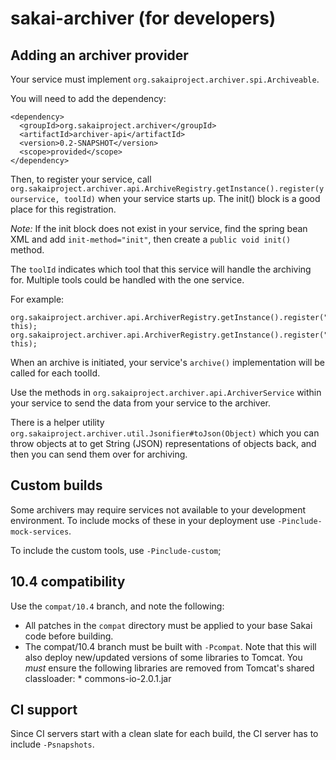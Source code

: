 # sakai-archiver (for developers)

## Adding an archiver provider

Your service must implement `org.sakaiproject.archiver.spi.Archiveable`.

You will need to add the dependency:
````
<dependency>
  <groupId>org.sakaiproject.archiver</groupId>
  <artifactId>archiver-api</artifactId>
  <version>0.2-SNAPSHOT</version>
  <scope>provided</scope>
</dependency>
````

Then, to register your service, call `org.sakaiproject.archiver.api.ArchiveRegistry.getInstance().register(yourservice, toolId)`
when your service starts up. The init() block is a good place for this registration.

*Note:* If the init block does not exist in your service, find the spring bean XML and add `init-method="init"`, then create a `public void init()` method.

The `toolId` indicates which tool that this service will handle the archiving for. Multiple tools could be handled with the one service.

For example:
````
org.sakaiproject.archiver.api.ArchiverRegistry.getInstance().register("sakai.gradebookng", this);
org.sakaiproject.archiver.api.ArchiverRegistry.getInstance().register("sakai.gradebook.tool", this);
````

When an archive is initiated, your service's `archive()` implementation will be called for each toolId.

Use the methods in `org.sakaiproject.archiver.api.ArchiverService` within your service to send the data from your service to the archiver.

There is a helper utility `org.sakaiproject.archiver.util.Jsonifier#toJson(Object)` which you can throw objects at to get String (JSON) representations of objects back, and then you can send them over for archiving.

## Custom builds
Some archivers may require services not available to your development environment. To include mocks of these in your deployment use `-Pinclude-mock-services`.

To include the custom tools, use `-Pinclude-custom`;

## 10.4 compatibility

Use the `compat/10.4` branch, and note the following:

* All patches in the `compat` directory must be applied to your base Sakai code before building.
* The compat/10.4 branch must be built with `-Pcompat`.
    Note that this will also deploy new/updated versions of some libraries to Tomcat. You *must* ensure the following libraries are removed from Tomcat's shared classloader:
        * commons-io-2.0.1.jar

## CI support
Since CI servers start with a clean slate for each build, the CI server has to include `-Psnapshots`.

